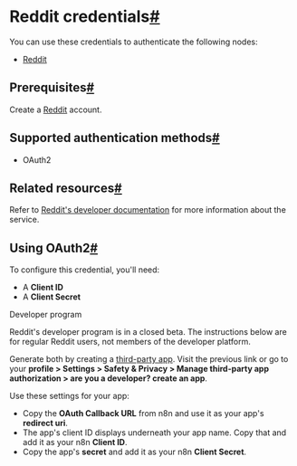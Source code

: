 [](https://github.com/n8n-io/n8n-docs/edit/main/docs/integrations/builtin/credentials/reddit.md "Edit this page")

# Reddit credentials[#](#reddit-credentials "Permanent link")

You can use these credentials to authenticate the following nodes:

*   [Reddit](../../app-nodes/n8n-nodes-base.reddit/)

## Prerequisites[#](#prerequisites "Permanent link")

Create a [Reddit](https://reddit.com/) account.

## Supported authentication methods[#](#supported-authentication-methods "Permanent link")

*   OAuth2

## Related resources[#](#related-resources "Permanent link")

Refer to [Reddit's developer documentation](https://support.reddithelp.com/hc/en-us/articles/14945211791892-Developer-Platform-Accessing-Reddit-Data) for more information about the service.

## Using OAuth2[#](#using-oauth2 "Permanent link")

To configure this credential, you'll need:

*   A **Client ID**
*   A **Client Secret**

Developer program

Reddit's developer program is in a closed beta. The instructions below are for regular Reddit users, not members of the developer platform.

Generate both by creating a [third-party app](https://www.reddit.com/prefs/apps). Visit the previous link or go to your **profile > Settings > Safety & Privacy > Manage third-party app authorization > are you a developer? create an app**.

Use these settings for your app:

*   Copy the **OAuth Callback URL** from n8n and use it as your app's **redirect uri**.
*   The app's client ID displays underneath your app name. Copy that and add it as your n8n **Client ID**.
*   Copy the app's **secret** and add it as your n8n **Client Secret**.